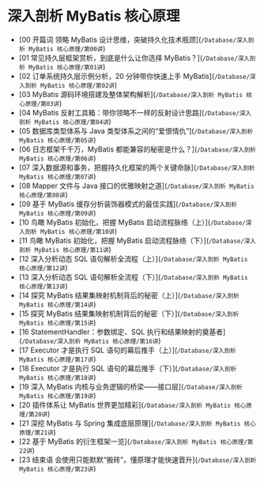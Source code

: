 # 深入剖析 MyBatis 核心原理

- \[00 开篇词 领略 MyBatis 设计思维，突破持久化技术瓶颈\](`/Database/深入剖析 MyBatis 核心原理/第00讲`)
- \[01 常见持久层框架赏析，到底是什么让你选择 MyBatis？\](`/Database/深入剖析 MyBatis 核心原理/第01讲`)
- \[02 订单系统持久层示例分析，20 分钟带你快速上手 MyBatis\](`/Database/深入剖析 MyBatis 核心原理/第02讲`)
- \[03 MyBatis 源码环境搭建及整体架构解析\](`/Database/深入剖析 MyBatis 核心原理/第03讲`)
- \[04 MyBatis 反射工具箱：带你领略不一样的反射设计思路\](`/Database/深入剖析 MyBatis 核心原理/第04讲`)
- \[05 数据库类型体系与 Java 类型体系之间的“爱恨情仇”\](`/Database/深入剖析 MyBatis 核心原理/第05讲`)
- \[06 日志框架千千万，MyBatis 都能兼容的秘密是什么？\](`/Database/深入剖析 MyBatis 核心原理/第06讲`)
- \[07 深入数据源和事务，把握持久化框架的两个关键命脉\](`/Database/深入剖析 MyBatis 核心原理/第07讲`)
- \[08 Mapper 文件与 Java 接口的优雅映射之道\](`/Database/深入剖析 MyBatis 核心原理/第08讲`)
- \[09 基于 MyBatis 缓存分析装饰器模式的最佳实践\](`/Database/深入剖析 MyBatis 核心原理/第09讲`)
- \[10 鸟瞰 MyBatis 初始化，把握 MyBatis 启动流程脉络（上）\](`/Database/深入剖析 MyBatis 核心原理/第10讲`)
- \[11 鸟瞰 MyBatis 初始化，把握 MyBatis 启动流程脉络（下）\](`/Database/深入剖析 MyBatis 核心原理/第11讲`)
- \[12 深入分析动态 SQL 语句解析全流程（上）\](`/Database/深入剖析 MyBatis 核心原理/第12讲`)
- \[13 深入分析动态 SQL 语句解析全流程（下）\](`/Database/深入剖析 MyBatis 核心原理/第13讲`)
- \[14 探究 MyBatis 结果集映射机制背后的秘密（上）\](`/Database/深入剖析 MyBatis 核心原理/第14讲`)
- \[15 探究 MyBatis 结果集映射机制背后的秘密（下）\](`/Database/深入剖析 MyBatis 核心原理/第15讲`)
- \[16 StatementHandler：参数绑定、SQL 执行和结果映射的奠基者\](`/Database/深入剖析 MyBatis 核心原理/第16讲`)
- \[17 Executor 才是执行 SQL 语句的幕后推手（上）\](`/Database/深入剖析 MyBatis 核心原理/第17讲`)
- \[18 Executor 才是执行 SQL 语句的幕后推手（下）\](`/Database/深入剖析 MyBatis 核心原理/第18讲`)
- \[19 深入 MyBatis 内核与业务逻辑的桥梁——接口层\](`/Database/深入剖析 MyBatis 核心原理/第19讲`)
- \[20 插件体系让 MyBatis 世界更加精彩\](`/Database/深入剖析 MyBatis 核心原理/第20讲`)
- \[21 深挖 MyBatis 与 Spring 集成底层原理\](`/Database/深入剖析 MyBatis 核心原理/第21讲`)
- \[22 基于 MyBatis 的衍生框架一览\](`/Database/深入剖析 MyBatis 核心原理/第22讲`)
- \[23 结束语 会使用只能默默“搬砖”，懂原理才能快速晋升\](`/Database/深入剖析 MyBatis 核心原理/第23讲`)

